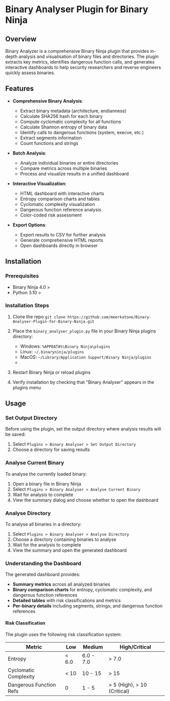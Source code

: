 # Binary Analyser Plugin for Binary Ninja

## Overview

Binary Analyzer is a comprehensive Binary Ninja plugin that provides in-depth analysis and visualisation of binary files and directories. The plugin extracts key metrics, identifies dangerous function calls, and generates interactive dashboards to help security researchers and reverse engineers quickly assess binaries.

## Features

- **Comprehensive Binary Analysis**:
  - Extract binary metadata (architecture, endianness)
  - Calculate SHA256 hash for each binary
  - Compute cyclomatic complexity for all functions
  - Calculate Shannon entropy of binary data
  - Identify calls to dangerous functions (system, execve, etc.)
  - Extract segments information
  - Count functions and strings

- **Batch Analysis**:
  - Analyze individual binaries or entire directories
  - Compare metrics across multiple binaries
  - Process and visualize results in a unified dashboard

- **Interactive Visualization**:
  - HTML dashboard with interactive charts
  - Entropy comparison charts and tables
  - Cyclomatic complexity visualization
  - Dangerous function reference analysis
  - Color-coded risk assessment

- **Export Options**:
  - Export results to CSV for further analysis
  - Generate comprehensive HTML reports
  - Open dashboards directly in browser

## Installation

### Prerequisites
- Binary Ninja 4.0 >
- Python 3.10 >

### Installation Steps

1. Clone the repo `git clone https://github.com/meerkatone/Binary-Analyser-Plugin-for-Binary-Ninja.git`

2. Place the `binary_analyser_plugin.py` file in your Binary Ninja plugins directory:
   - Windows: `%APPDATA%\Binary Ninja\plugins`
   - Linux: `~/.binaryninja/plugins`
   - MacOS: `~/Library/Application Support/Binary Ninja/plugins`
   - 
3. Restart Binary Ninja or reload plugins

4. Verify installation by checking that "Binary Analyser" appears in the plugins menu

## Usage

### Set Output Directory

Before using the plugin, set the output directory where analysis results will be saved:

1. Select `Plugins > Binary Analyser > Set Output Directory`
2. Choose a directory for saving results

### Analyse Current Binary

To analyse the currently loaded binary:

1. Open a binary file in Binary Ninja
2. Select `Plugins > Binary Analyser > Analyse Current Binary`
3. Wait for analysis to complete
4. View the summary dialog and choose whether to open the dashboard

### Analyse Directory

To analyse all binaries in a directory:

1. Select `Plugins > Binary Analyser > Analyse Directory`
2. Choose a directory containing binaries to analyse
3. Wait for the analysis to complete
4. View the summary and open the generated dashboard

### Understanding the Dashboard

The generated dashboard provides:

- **Summary metrics** across all analyzed binaries
- **Binary comparison charts** for entropy, cyclomatic complexity, and dangerous function references
- **Detailed tables** with risk classifications and metrics
- **Per-binary details** including segments, strings, and dangerous function references

#### Risk Classification

The plugin uses the following risk classification system:

| Metric | Low | Medium | High/Critical |
|--------|-----|--------|---------------|
| Entropy | < 6.0 | 6.0 - 7.0 | > 7.0 |
| Cyclomatic Complexity | < 10 | 10 - 15 | > 15 |
| Dangerous Function Refs | 0 | 1 - 5 | > 5 (High), > 10 (Critical) |

